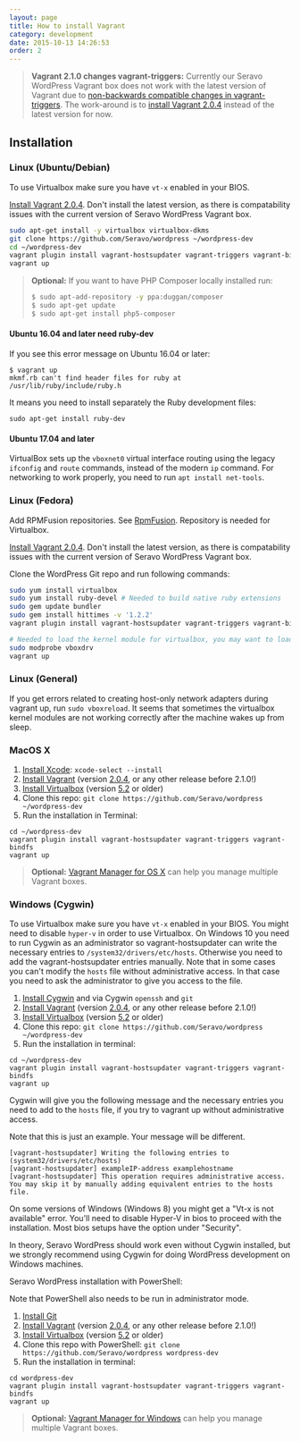 ```yaml
---
layout: page
title: How to install Vagrant
category: development
date: 2015-10-13 14:26:53
order: 2
---
```


> **Vagrant 2.1.0 changes vagrant-triggers:** Currently our Seravo WordPress Vagrant box does not work with the latest version of Vagrant due to [non-backwards compatible changes in vagrant-triggers](https://github.com/Seravo/wp-palvelu-vagrant/issues/49). The work-around is to [install Vagrant 2.0.4](https://releases.hashicorp.com/vagrant/2.0.4/) instead of the latest version for now.

## Installation

### Linux (Ubuntu/Debian)

To use Virtualbox make sure you have ```vt-x``` enabled in your BIOS.

[Install Vagrant 2.0.4](https://releases.hashicorp.com/vagrant/2.0.4/). Don't install the latest 
version, as there is compatability issues with the current version of Seravo WordPress Vagrant box.

```bash
sudo apt-get install -y virtualbox virtualbox-dkms
git clone https://github.com/Seravo/wordpress ~/wordpress-dev
cd ~/wordpress-dev
vagrant plugin install vagrant-hostsupdater vagrant-triggers vagrant-bindfs
vagrant up
```

> **Optional:** If you want to have PHP Composer locally installed run:
>
> ```bash
> $ sudo apt-add-repository -y ppa:duggan/composer
> $ sudo apt-get update
> $ sudo apt-get install php5-composer
> ```

#### Ubuntu 16.04 and later need ruby-dev

If you see this error message on Ubuntu 16.04 or later:

```
$ vagrant up
mkmf.rb can't find header files for ruby at /usr/lib/ruby/include/ruby.h
```

It means you need to install separately the Ruby development files:

```
sudo apt-get install ruby-dev
```

#### Ubuntu 17.04 and later

VirtualBox sets up the `vboxnet0` virtual interface routing using the legacy `ifconfig` and `route`
commands, instead of the modern `ip` command. For networking to work properly, you need to run
`apt install net-tools`.

### Linux (Fedora)

Add RPMFusion repositories. See  [RpmFusion](http://rpmfusion.org/). Repository is
needed for Virtualbox.

[Install Vagrant 2.0.4](https://releases.hashicorp.com/vagrant/2.0.4/). Don't install the latest 
version, as there is compatability issues with the current version of Seravo WordPress Vagrant box.

Clone the WordPress Git repo and run following commands:

```bash
sudo yum install virtualbox
sudo yum install ruby-devel # Needed to build native ruby extensions
sudo gem update bundler
sudo gem install hittimes -v '1.2.2'
vagrant plugin install vagrant-hostsupdater vagrant-triggers vagrant-bindfs

# Needed to load the kernel module for virtualbox, you may want to load it automatically on boot...
sudo modprobe vboxdrv
vagrant up
```

### Linux (General)

If you get errors related to creating host-only network adapters during vagrant up, run ```sudo vboxreload```.
It seems that sometimes the virtualbox kernel modules are not working correctly after the machine wakes up from sleep.

### MacOS X

1. [Install Xcode](https://developer.apple.com/xcode/downloads/): `xcode-select --install`
2. [Install Vagrant](http://docs.vagrantup.com/v2/installation/) (version [2.0.4](https://releases.hashicorp.com/vagrant/2.0.4/), or any other release before 2.1.0!)
3. [Install Virtualbox](https://www.virtualbox.org/wiki/Downloads) (version [5.2](https://www.virtualbox.org/wiki/Download_Old_Builds_5_2) or older)
4. Clone this repo: `git clone https://github.com/Seravo/wordpress ~/wordpress-dev`
5. Run the installation in Terminal:
```
cd ~/wordpress-dev
vagrant plugin install vagrant-hostsupdater vagrant-triggers vagrant-bindfs
vagrant up
```
> **Optional:** [Vagrant Manager for OS X](http://vagrantmanager.com/) can help you manage multiple Vagrant boxes.

### Windows (Cygwin)

To use Virtualbox make sure you have ```vt-x``` enabled in your BIOS.
You might need to disable ```hyper-v``` in order to use Virtualbox.
On Windows 10 you need to run Cygwin as an administrator so vagrant-hostsupdater can write the necessary entries to ```/system32/drivers/etc/hosts```. Otherwise you need to add the vagrant-hostsupdater entries manually.
Note that in some cases you can't modify the ```hosts``` file without administrative access. In that case you need to ask the administrator to give you access to the file.

1. [Install Cygwin](https://www.cygwin.com/) and via Cygwin `openssh` and `git`
2. [Install Vagrant](http://docs.vagrantup.com/v2/installation/) (version [2.0.4](https://releases.hashicorp.com/vagrant/2.0.4/), or any other release before 2.1.0!)
3. [Install Virtualbox](https://www.virtualbox.org/wiki/Downloads) (version [5.2](https://www.virtualbox.org/wiki/Download_Old_Builds_5_2) or older)
4. Clone this repo: `git clone https://github.com/Seravo/wordpress ~/wordpress-dev`
5. Run the installation in terminal:
```
cd ~/wordpress-dev
vagrant plugin install vagrant-hostsupdater vagrant-triggers vagrant-bindfs
vagrant up
```
Cygwin will give you the following message and the necessary entries you need to add to the ```hosts``` file, if you try to vagrant up without administrative access.

Note that this is just an example. Your message will be different.
```
[vagrant-hostsupdater] Writing the following entries to (system32/drivers/etc/hosts)
[vagrant-hostsupdater] exampleIP-address examplehostname
[vagrant-hostsupdater] This operation requires administrative access.
You may skip it by manually adding equivalent entries to the hosts file.
```

On some versions of Windows (Windows 8) you might get a "Vt-x is not available" error. You'll need to disable Hyper-V in bios to proceed with the installation.
Most bios setups have the option under "Security".

In theory, Seravo WordPress should work even without Cygwin installed, but we strongly recommend using Cygwin for doing WordPress development on Windows machines.

Seravo WordPress installation with PowerShell:

Note that PowerShell also needs to be run in administrator mode.

1. [Install Git](https://git-scm.com/downloads)
2. [Install Vagrant](http://docs.vagrantup.com/v2/installation/) (version [2.0.4](https://releases.hashicorp.com/vagrant/2.0.4/), or any other release before 2.1.0!)
3. [Install Virtualbox](https://www.virtualbox.org/wiki/Download_Old_Builds_5_2)  (version [5.2](https://www.virtualbox.org/wiki/Download_Old_Builds_5_2) or older)
4. Clone this repo with PowerShell: `git clone https://github.com/Seravo/wordpress wordpress-dev`
5. Run the installation in terminal:
```
cd wordpress-dev
vagrant plugin install vagrant-hostsupdater vagrant-triggers vagrant-bindfs
vagrant up
```

> **Optional:** [Vagrant Manager for Windows](http://vagrantmanager.com/windows/) can help you manage multiple Vagrant boxes.
